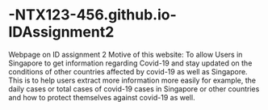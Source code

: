 # -NTX123-456.github.io-IDAssignment2
Webpage on ID assignment 2
Motive of this website: To allow Users in Singapore to get information regarding Covid-19 and stay updated on the conditions of 
other countries affected by covid-19 as well as Singapore. This is to help users extract more information more easily for example, the
daily cases or total cases of covid-19 cases in Singapore or other countries and how to protect themselves against covid-19 as well.
